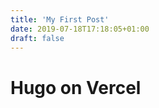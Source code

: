 ```yaml
---
title: 'My First Post'
date: 2019-07-18T17:18:05+01:00
draft: false
---
```


# Hugo on Vercel
